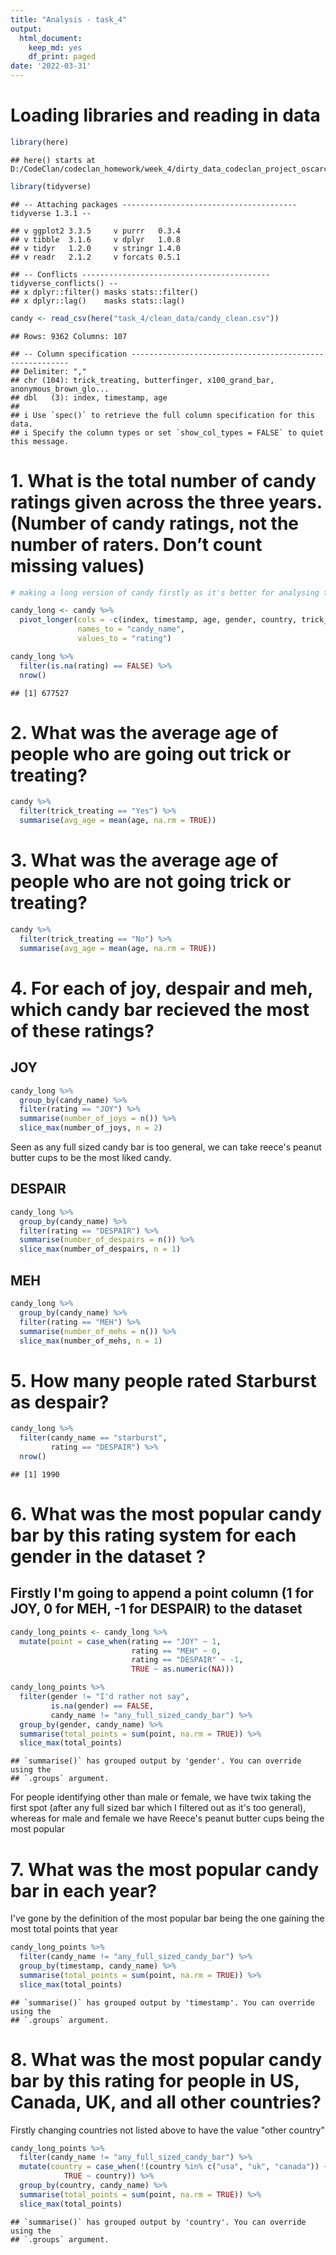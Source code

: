 ```yaml
---
title: "Analysis - task_4"
output:
  html_document:
    keep_md: yes
    df_print: paged
date: '2022-03-31'
---
```


# Loading libraries and reading in data


```r
library(here)
```

```
## here() starts at D:/CodeClan/codeclan_homework/week_4/dirty_data_codeclan_project_oscarchapman
```

```r
library(tidyverse)
```

```
## -- Attaching packages --------------------------------------- tidyverse 1.3.1 --
```

```
## v ggplot2 3.3.5     v purrr   0.3.4
## v tibble  3.1.6     v dplyr   1.0.8
## v tidyr   1.2.0     v stringr 1.4.0
## v readr   2.1.2     v forcats 0.5.1
```

```
## -- Conflicts ------------------------------------------ tidyverse_conflicts() --
## x dplyr::filter() masks stats::filter()
## x dplyr::lag()    masks stats::lag()
```

```r
candy <- read_csv(here("task_4/clean_data/candy_clean.csv"))
```

```
## Rows: 9362 Columns: 107
```

```
## -- Column specification --------------------------------------------------------
## Delimiter: ","
## chr (104): trick_treating, butterfinger, x100_grand_bar, anonymous_brown_glo...
## dbl   (3): index, timestamp, age
## 
## i Use `spec()` to retrieve the full column specification for this data.
## i Specify the column types or set `show_col_types = FALSE` to quiet this message.
```
# 1. What is the total number of candy ratings given across the three years. (Number of candy ratings, not the number of raters. Don’t count missing values)


```r
# making a long version of candy firstly as it's better for analysing the candy data

candy_long <- candy %>% 
  pivot_longer(cols = -c(index, timestamp, age, gender, country, trick_treating),
               names_to = "candy_name",
               values_to = "rating")

candy_long %>% 
  filter(is.na(rating) == FALSE) %>% 
  nrow()
```

```
## [1] 677527
```

# 2. What was the average age of people who are going out trick or treating?


```r
candy %>% 
  filter(trick_treating == "Yes") %>% 
  summarise(avg_age = mean(age, na.rm = TRUE))
```

<div data-pagedtable="false">
  <script data-pagedtable-source type="application/json">
{"columns":[{"label":["avg_age"],"name":[1],"type":["dbl"],"align":["right"]}],"data":[{"1":"35.0904"}],"options":{"columns":{"min":{},"max":[10]},"rows":{"min":[10],"max":[10]},"pages":{}}}
  </script>
</div>

# 3. What was the average age of people who are not going trick or treating?


```r
candy %>% 
  filter(trick_treating == "No") %>% 
  summarise(avg_age = mean(age, na.rm = TRUE))
```

<div data-pagedtable="false">
  <script data-pagedtable-source type="application/json">
{"columns":[{"label":["avg_age"],"name":[1],"type":["dbl"],"align":["right"]}],"data":[{"1":"39.16249"}],"options":{"columns":{"min":{},"max":[10]},"rows":{"min":[10],"max":[10]},"pages":{}}}
  </script>
</div>

# 4. For each of joy, despair and meh, which candy bar recieved the most of these ratings? 

## JOY

```r
candy_long %>% 
  group_by(candy_name) %>% 
  filter(rating == "JOY") %>%  
  summarise(number_of_joys = n()) %>%
  slice_max(number_of_joys, n = 2)
```

<div data-pagedtable="false">
  <script data-pagedtable-source type="application/json">
{"columns":[{"label":["candy_name"],"name":[1],"type":["chr"],"align":["left"]},{"label":["number_of_joys"],"name":[2],"type":["int"],"align":["right"]}],"data":[{"1":"any_full_sized_candy_bar","2":"7589"},{"1":"reese_s_peanut_butter_cups","2":"7369"}],"options":{"columns":{"min":{},"max":[10]},"rows":{"min":[10],"max":[10]},"pages":{}}}
  </script>
</div>
Seen as any full sized candy bar is too general, we can take reece's peanut butter cups
to be the most liked candy.

## DESPAIR

```r
candy_long %>% 
  group_by(candy_name) %>% 
  filter(rating == "DESPAIR") %>%  
  summarise(number_of_despairs = n()) %>%
  slice_max(number_of_despairs, n = 1)
```

<div data-pagedtable="false">
  <script data-pagedtable-source type="application/json">
{"columns":[{"label":["candy_name"],"name":[1],"type":["chr"],"align":["left"]},{"label":["number_of_despairs"],"name":[2],"type":["int"],"align":["right"]}],"data":[{"1":"gum_from_baseball_cards","2":"7341"}],"options":{"columns":{"min":{},"max":[10]},"rows":{"min":[10],"max":[10]},"pages":{}}}
  </script>
</div>


## MEH

```r
candy_long %>% 
  group_by(candy_name) %>% 
  filter(rating == "MEH") %>%  
  summarise(number_of_mehs = n()) %>%
  slice_max(number_of_mehs, n = 1)
```

<div data-pagedtable="false">
  <script data-pagedtable-source type="application/json">
{"columns":[{"label":["candy_name"],"name":[1],"type":["chr"],"align":["left"]},{"label":["number_of_mehs"],"name":[2],"type":["int"],"align":["right"]}],"data":[{"1":"lollipops","2":"1570"}],"options":{"columns":{"min":{},"max":[10]},"rows":{"min":[10],"max":[10]},"pages":{}}}
  </script>
</div>

# 5. How many people rated Starburst as despair?


```r
candy_long %>% 
  filter(candy_name == "starburst",
         rating == "DESPAIR") %>% 
  nrow()
```

```
## [1] 1990
```

# 6. What was the most popular candy bar by this rating system for each gender in the dataset ?

## Firstly I'm going to append a point column (1 for JOY, 0 for MEH, -1 for DESPAIR) to the dataset

```r
candy_long_points <- candy_long %>% 
  mutate(point = case_when(rating == "JOY" ~ 1,
                           rating == "MEH" ~ 0,
                           rating == "DESPAIR" ~ -1,
                           TRUE ~ as.numeric(NA)))
```


```r
candy_long_points %>% 
  filter(gender != "I'd rather not say",
         is.na(gender) == FALSE,
         candy_name != "any_full_sized_candy_bar") %>%
  group_by(gender, candy_name) %>% 
  summarise(total_points = sum(point, na.rm = TRUE)) %>% 
  slice_max(total_points)
```

```
## `summarise()` has grouped output by 'gender'. You can override using the
## `.groups` argument.
```

<div data-pagedtable="false">
  <script data-pagedtable-source type="application/json">
{"columns":[{"label":["gender"],"name":[1],"type":["chr"],"align":["left"]},{"label":["candy_name"],"name":[2],"type":["chr"],"align":["left"]},{"label":["total_points"],"name":[3],"type":["dbl"],"align":["right"]}],"data":[{"1":"Female","2":"reese_s_peanut_butter_cups","3":"768"},{"1":"Male","2":"reese_s_peanut_butter_cups","3":"1443"},{"1":"Other","2":"twix","3":"32"}],"options":{"columns":{"min":{},"max":[10]},"rows":{"min":[10],"max":[10]},"pages":{}}}
  </script>
</div>
For people identifying other than male or female, we have twix taking the first spot
(after any full sized bar which I filtered out as it's too general), whereas for male
and female we have Reece's peanut butter cups being the most popular

# 7. What was the most popular candy bar in each year?

I've gone by the definition of the most popular bar being the one gaining the most total points that year 

```r
candy_long_points %>% 
  filter(candy_name != "any_full_sized_candy_bar") %>% 
  group_by(timestamp, candy_name) %>% 
  summarise(total_points = sum(point, na.rm = TRUE)) %>% 
  slice_max(total_points)
```

```
## `summarise()` has grouped output by 'timestamp'. You can override using the
## `.groups` argument.
```

<div data-pagedtable="false">
  <script data-pagedtable-source type="application/json">
{"columns":[{"label":["timestamp"],"name":[1],"type":["dbl"],"align":["right"]},{"label":["candy_name"],"name":[2],"type":["chr"],"align":["left"]},{"label":["total_points"],"name":[3],"type":["dbl"],"align":["right"]}],"data":[{"1":"2015","2":"reese_s_peanut_butter_cups","3":"4375"},{"1":"2016","2":"kit_kat","3":"920"},{"1":"2017","2":"reese_s_peanut_butter_cups","3":"1403"}],"options":{"columns":{"min":{},"max":[10]},"rows":{"min":[10],"max":[10]},"pages":{}}}
  </script>
</div>

# 8. What was the most popular candy bar by this rating for people in US, Canada, UK, and all other countries?

Firstly changing countries not listed above to have the value "other country"

```r
candy_long_points %>% 
  filter(candy_name != "any_full_sized_candy_bar") %>% 
  mutate(country = case_when(!(country %in% c("usa", "uk", "canada")) ~ "other",
            TRUE ~ country)) %>% 
  group_by(country, candy_name) %>% 
  summarise(total_points = sum(point, na.rm = TRUE)) %>% 
  slice_max(total_points)
```

```
## `summarise()` has grouped output by 'country'. You can override using the
## `.groups` argument.
```

<div data-pagedtable="false">
  <script data-pagedtable-source type="application/json">
{"columns":[{"label":["country"],"name":[1],"type":["chr"],"align":["left"]},{"label":["candy_name"],"name":[2],"type":["chr"],"align":["left"]},{"label":["total_points"],"name":[3],"type":["dbl"],"align":["right"]}],"data":[{"1":"canada","2":"kit_kat","3":"229"},{"1":"other","2":"reese_s_peanut_butter_cups","3":"4470"},{"1":"uk","2":"lindt_truffle","3":"32"},{"1":"uk","2":"rolos","3":"32"},{"1":"uk","2":"tolberone_something_or_other","3":"32"},{"1":"usa","2":"reese_s_peanut_butter_cups","3":"1979"}],"options":{"columns":{"min":{},"max":[10]},"rows":{"min":[10],"max":[10]},"pages":{}}}
  </script>
</div>
